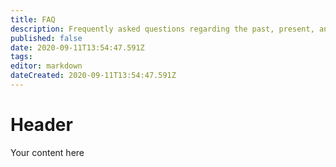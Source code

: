 ```yaml
---
title: FAQ
description: Frequently asked questions regarding the past, present, and future of YAM
published: false
date: 2020-09-11T13:54:47.591Z
tags: 
editor: markdown
dateCreated: 2020-09-11T13:54:47.591Z
---
```


# Header
Your content here